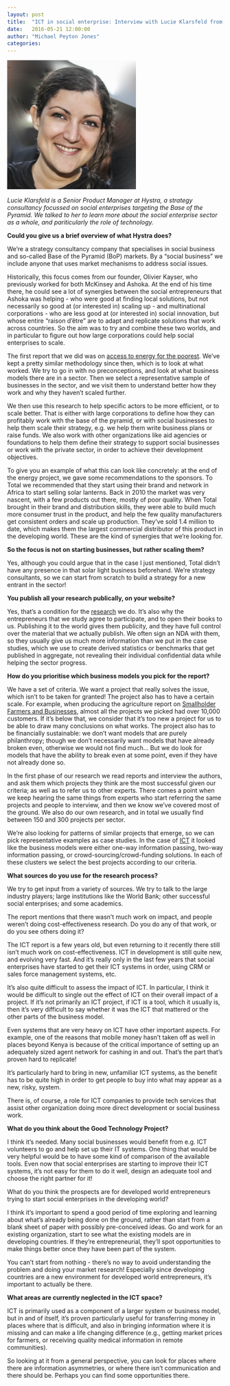 ```yaml
---
layout: post
title:  "ICT in social enterprise: Interview with Lucie Klarsfeld from Hystra"
date:   2016-05-21 12:00:00
author: "Michael Peyton Jones"
categories:
---
```


![Lucie Klarsfeld](/assets/images/lucie_klarsfeld.png)

*Lucie Klarsfeld is a Senior Product Manager at Hystra, a strategy consultancy
focussed on social enterprises targeting the Base of the Pyramid. We talked to her
to learn more about the social enterprise sector as a whole, and pariticularly the
role of technology.*

**Could you give us a brief overview of what Hystra does?**

We’re a strategy consultancy company that specialises in social business and
so-called Base of the Pyramid (BoP) markets. By a “social business” we include
anyone that uses market mechanisms to address social issues. 

Historically, this focus comes from our founder, Olivier Kayser, who previously
worked for both McKinsey and Ashoka. At the end of his time there, he could see
a lot of synergies between the social entrepreneurs that Ashoka was helping -
who were good at finding local solutions, but not necessarily so good at (or
interested in) scaling up - and multinational corporations - who are less good
at (or interested in) social innovation, but whose entire “raison d’être” are
to adapt and replicate solutions that work across countries. So the aim was to
try and combine these two worlds, and in particular to figure out how large
corporations could help social enterprises to scale.

The first report that we did was on 
[access to energy for the poorest](http://hystra.com/energy). We’ve
kept a pretty similar methodology since then, which is to look at what worked.
We try to go in with no preconceptions, and look at what business models there
are in a sector. Then we select a representative sample of businesses in the
sector, and we visit them to understand better how they work and why they
haven’t scaled further.

We then use this research to help specific actors to be more efficient, or to
scale better. That is either with large corporations to define how they can
profitably work with the base of the pyramid, or with social businesses to help
them scale their strategy, e.g. we help them write business plans or raise
funds. We also work with other organizations like aid agencies or foundations
to help them define their strategy to support social businesses or work with
the private sector, in order to achieve their development objectives.

To give you an example of what this can look like concretely: at the end of the
energy project, we gave some recommendations to the sponsors. To Total we
recommended that they start using their brand and network in Africa to start
selling solar lanterns. Back in 2010 the market was very nascent, with a few
products out there, mostly of poor quality. When Total brought in their brand
and distribution skills, they were able to build much more consumer trust in
the product, and help the few quality manufacturers get consistent orders and
scale up production. They’ve sold 1.4 million to date, which makes them the
largest commercial distributor of this product in the developing world. These
are the kind of synergies that we’re looking for.

**So the focus is not on starting businesses, but rather scaling them?**

Yes, although you could argue that in the case I just mentioned, Total didn’t
have any presence in that solar light business beforehand. We’re strategy
consultants, so we can start from scratch to build a strategy for a new entrant
in the sector!

**You publish all your research publically, on your website?**

Yes, that’s a condition for the 
[research](http://hystra.com/open-source-reports/) we do. It’s also why the entrepreneurs
that we study agree to participate, and to open their books to us. Publishing
it to the world gives them publicity, and they have full control over the
material that we actually publish. We often sign an NDA with them, so they
usually give us much more information than we put in the case studies, which we
use to create derived statistics or benchmarks that get published in aggregate,
not revealing their individual confidential data while helping the sector
progress.

**How do you prioritise which business models you pick for the report?**

We have a set of criteria. We want a project that really solves the issue,
which isn’t to be taken for granted! The project also has to have a certain
scale. For example, when producing the agriculture report on [Smallholder
Farmers and Businesses](http://hystra.com/smallholder), 
almost all the projects we picked had over 10,000
customers. If it’s below that, we consider that it’s too new a project for us
to be able to draw many conclusions on what works. The project also has to be
financially sustainable: we don’t want models that are purely philanthropy;
though we don’t necessarily want models that have already broken even,
otherwise we would not find much... But we do look for models that have the
ability to break even at some point, even if they have not already done so.

In the first phase of our research we read reports and interview the authors,
and ask them which projects they think are the most successful given our
criteria; as well as to refer us to other experts. There comes a point when we
keep hearing the same things from experts who start referring the same projects
and people to interview, and then we know we’ve covered most of the ground. We
also do our own research, and in total we usually find between 150 and 300
projects per sector.

We’re also looking for patterns of similar projects that emerge, so we can pick
representative examples as case studies. In the case of 
[ICT](http://hystra.com/leveraging-ict) it looked like the
business models were either one-way information passing, two-way information
passing, or crowd-sourcing/crowd-funding solutions. In each of these clusters
we select the best projects according to our criteria.

**What sources do you use for the research process?**

We try to get input from a variety of sources. We try to talk to the large
industry players; large institutions like the World Bank; other successful
social enterprises; and some academics.

The report mentions that there wasn’t much work on impact, and people weren’t
doing cost-effectiveness research. Do you do any of that work, or do you see
others doing it?

The ICT report is a few years old, but even returning to it recently there
still isn’t much work on cost-effectiveness. ICT in development is still quite
new, and evolving very fast. And it’s really only in the last few years that
social enterprises have started to get their ICT systems in order, using CRM or
sales force management systems, etc.

It’s also quite difficult to assess the impact of ICT. In particular, I think
it would be difficult to single out the effect of ICT on their overall impact
of a project. If it’s not primarily an ICT project, if ICT is a tool, which it
usually is, then it’s very difficult to say whether it was the ICT that
mattered or the other parts of the business model.

Even systems that are very heavy on ICT have other important aspects. For
example, one of the reasons that mobile money hasn’t taken off as well in
places beyond Kenya is because of the critical importance of setting up an
adequately sized agent network for cashing in and out. That’s the part that’s
proven hard to replicate!

It’s particularly hard to bring in new, unfamiliar ICT systems, as the benefit
has to be quite high in order to get people to buy into what may appear as a
new, risky, system.

There is, of course, a role for ICT companies to provide tech services that
assist other organization doing more direct development or social business
work.

**What do you think about the Good Technology Project?**

I think it’s needed. Many social businesses would benefit from e.g. ICT
volunteers to go and help set up their IT systems. One thing that would be very
helpful would be to have some kind of comparison of the available tools. Even
now that social enterprises are starting to improve their ICT systems, it’s not
easy for them to do it well, design an adequate tool and choose the right
partner for it!

What do you think the prospects are for developed world entrepreneurs trying to
start social enterprises in the developing world?

I think it’s important to spend a good period of time exploring and learning
about what’s already being done on the ground, rather than start from a blank
sheet of paper with possibly pre-conceived ideas. Go and work for an existing
organization, start to see what the existing models are in developing
countries. If they’re entrepreneurial, they’ll spot opportunities to make
things better once they have been part of the system.

You can’t start from nothing - there’s no way to avoid understanding the
problem and doing your market research! Especially since developing countries
are a new environment for developed world entrepreneurs, it’s important to
actually be there.

**What areas are currently neglected in the ICT space?**

ICT is primarily used as a component of a larger system or business model, but
in and of itself, it’s proven particularly useful for transferring money in
places where that is difficult, and also in bringing information where it is
missing and can make a life changing difference (e.g., getting market prices
for farmers, or receiving quality medical information in remote communities).

So looking at it from a general perspective, you can look for places where
there are information asymmetries, or where there isn’t communication and there
should be. Perhaps you can find some opportunities there.

